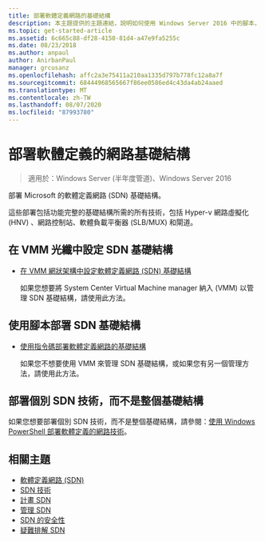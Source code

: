 ```yaml
---
title: 部署軟體定義網路的基礎結構
description: 本主題提供的主題連結，說明如何使用 Windows Server 2016 中的腳本，將 Microsoft 軟體定義的網路部署 (SDN) 基礎結構。
ms.topic: get-started-article
ms.assetid: 6c665c88-df28-4150-81d4-a47e9fa5255c
ms.date: 08/23/2018
ms.author: anpaul
author: AnirbanPaul
manager: grcusanz
ms.openlocfilehash: affc2a3e75411a210aa1335d797b778fc12a8a7f
ms.sourcegitcommit: 68444968565667f86ee0586ed4c43da4ab24aaed
ms.translationtype: MT
ms.contentlocale: zh-TW
ms.lasthandoff: 08/07/2020
ms.locfileid: "87993780"
---
```

# <a name="deploy-a-software-defined-network-infrastructure"></a>部署軟體定義的網路基礎結構

>適用於：Windows Server (半年度管道)、Windows Server 2016

部署 Microsoft 的軟體定義網路 (SDN) 基礎結構。

這些部署包括功能完整的基礎結構所需的所有技術，包括 Hyper-v 網路虛擬化 (HNV) 、網路控制站、軟體負載平衡器 (SLB/MUX) 和閘道。

## <a name="set-up-sdn-infrastructure-in-the-vmm-fabric"></a>在 VMM 光纖中設定 SDN 基礎結構




-   [在 VMM 網狀架構中設定軟體定義網路 (SDN) 基礎結構](/system-center/vmm/deploy-sdn)

    如果您想要將 System Center Virtual Machine manager 納入 (VMM) 以管理 SDN 基礎結構，請使用此方法。

## <a name="deploy-sdn-infrastructure-using-scripts"></a>使用腳本部署 SDN 基礎結構

-   [使用指令碼部署軟體定義網路的基礎結構](../../sdn/deploy/Deploy-a-Software-Defined-Network-infrastructure-using-scripts.md)

    如果您不想要使用 VMM 來管理 SDN 基礎結構，或如果您有另一個管理方法，請使用此方法。


## <a name="deploy-individual-sdn-technologies-instead-of-an-entire-infrastructure"></a>部署個別 SDN 技術，而不是整個基礎結構
 如果您想要部署個別 SDN 技術，而不是整個基礎結構，請參閱：[使用 Windows PowerShell 部署軟體定義的網路技術](Deploy-Software-Defined-Network-Technologies-using-Windows-PowerShell.md)。








## <a name="related-topics"></a>相關主題
- [軟體定義網路 (SDN)](../software-defined-networking.md)
- [SDN 技術](../technologies/Software-Defined-Networking-Technologies.md)
- [計畫 SDN](../plan/plan-a-software-defined-network-infrastructure.md)
- [管理 SDN](../manage/manage-sdn.md)
- [SDN 的安全性](../security/sdn-security-top.md)
- [疑難排解 SDN](../troubleshoot/Troubleshoot-Software-Defined-Networking.md)